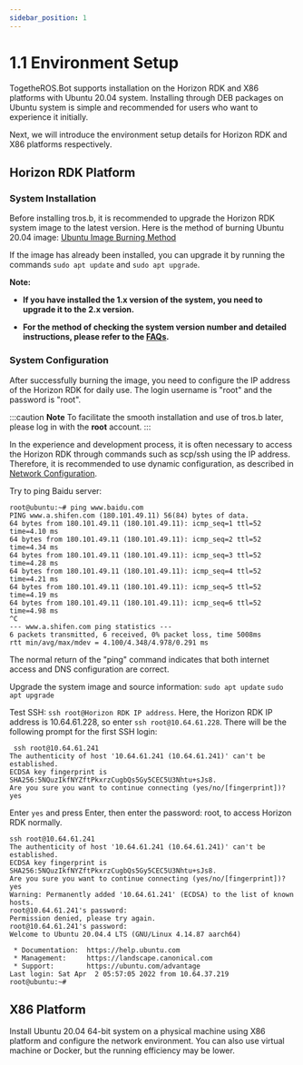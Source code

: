 ```yaml
---
sidebar_position: 1
---
```

# 1.1 Environment Setup

TogetheROS.Bot supports installation on the Horizon RDK and X86 platforms with Ubuntu 20.04 system. Installing through DEB packages on Ubuntu system is simple and recommended for users who want to experience it initially.

Next, we will introduce the environment setup details for Horizon RDK and X86 platforms respectively.

## Horizon RDK Platform

### System Installation

Before installing tros.b, it is recommended to upgrade the Horizon RDK system image to the latest version. Here is the method of burning Ubuntu 20.04 image: [Ubuntu Image Burning Method](https://developer.horizon.cc/documents_rdk/installation/install_os)

If the image has already been installed, you can upgrade it by running the commands `sudo apt update` and `sudo apt upgrade`.

**Note:**

- **If you have installed the 1.x version of the system, you need to upgrade it to the 2.x version.**

- **For the method of checking the system version number and detailed instructions, please refer to the [FAQs](../FAQs/hardware_and_system.md).**

### System Configuration

After successfully burning the image, you need to configure the IP address of the Horizon RDK for daily use. The login username is "root" and the password is "root".

:::caution **Note**
To facilitate the smooth installation and use of tros.b later, please log in with the **root** account.
:::

In the experience and development process, it is often necessary to access the Horizon RDK through commands such as scp/ssh using the IP address. Therefore, it is recommended to use dynamic configuration, as described in [Network Configuration](https://developer.horizon.cc/documents_rdk/configuration/network).

Try to ping Baidu server:

```shell
root@ubuntu:~# ping www.baidu.com
PING www.a.shifen.com (180.101.49.11) 56(84) bytes of data.
64 bytes from 180.101.49.11 (180.101.49.11): icmp_seq=1 ttl=52 time=4.10 ms
64 bytes from 180.101.49.11 (180.101.49.11): icmp_seq=2 ttl=52 time=4.34 ms
64 bytes from 180.101.49.11 (180.101.49.11): icmp_seq=3 ttl=52 time=4.28 ms
64 bytes from 180.101.49.11 (180.101.49.11): icmp_seq=4 ttl=52 time=4.21 ms
64 bytes from 180.101.49.11 (180.101.49.11): icmp_seq=5 ttl=52 time=4.19 ms
64 bytes from 180.101.49.11 (180.101.49.11): icmp_seq=6 ttl=52 time=4.98 ms
^C
--- www.a.shifen.com ping statistics ---
6 packets transmitted, 6 received, 0% packet loss, time 5008ms
rtt min/avg/max/mdev = 4.100/4.348/4.978/0.291 ms

```
The normal return of the "ping" command indicates that both internet access and DNS configuration are correct.

Upgrade the system image and source information: `sudo apt update` `sudo apt upgrade`

Test SSH: `ssh root@Horizon RDK IP address`. Here, the Horizon RDK IP address is 10.64.61.228, so enter `ssh root@10.64.61.228`. There will be the following prompt for the first SSH login:

```shell
 ssh root@10.64.61.241
The authenticity of host '10.64.61.241 (10.64.61.241)' can't be established.
ECDSA key fingerprint is SHA256:5NQuzIkfNYZftPkxrzCugbQs5Gy5CEC5U3Nhtu+sJs8.
Are you sure you want to continue connecting (yes/no/[fingerprint])? yes
```

Enter `yes` and press Enter, then enter the password: root, to access Horizon RDK normally.

```dotnetcli
ssh root@10.64.61.241
The authenticity of host '10.64.61.241 (10.64.61.241)' can't be established.
ECDSA key fingerprint is SHA256:5NQuzIkfNYZftPkxrzCugbQs5Gy5CEC5U3Nhtu+sJs8.
Are you sure you want to continue connecting (yes/no/[fingerprint])? yes
Warning: Permanently added '10.64.61.241' (ECDSA) to the list of known hosts.
root@10.64.61.241's password:
Permission denied, please try again.
root@10.64.61.241's password:
Welcome to Ubuntu 20.04.4 LTS (GNU/Linux 4.14.87 aarch64)

 * Documentation:  https://help.ubuntu.com
 * Management:     https://landscape.canonical.com
 * Support:        https://ubuntu.com/advantage
Last login: Sat Apr  2 05:57:05 2022 from 10.64.37.219
root@ubuntu:~#
```

## X86 Platform

Install Ubuntu 20.04 64-bit system on a physical machine using X86 platform and configure the network environment. You can also use virtual machine or Docker, but the running efficiency may be lower.